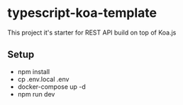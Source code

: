 # typescript-koa-template

This project it's starter for REST API build on top of Koa.js

## Setup
- npm install
- cp .env.local .env
- docker-compose up -d
- npm run dev
